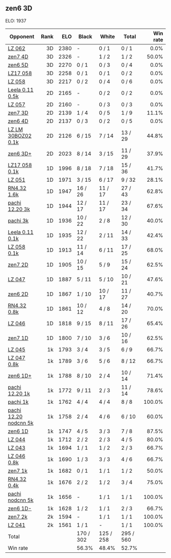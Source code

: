 ## zen6 3D ##

ELO: 1937

Opponent | Rank | ELO | Black | White | Total | Win rate
---------|-----:|----:|-------|-------|-------|-------:
[LZ 062](LZ%20062.md) | 3D | 2380 | - | 0 / 1 | 0 / 1 | 0.0%
[zen7 4D](zen7%204D.md) | 3D | 2326 | - | 1 / 2 | 1 / 2 | 50.0%
[zen6 5D](zen6%205D.md) | 3D | 2270 | 0 / 1 | 0 / 3 | 0 / 4 | 0.0%
[LZ17 058](LZ17%20058.md) | 3D | 2258 | 0 / 1 | 0 / 1 | 0 / 2 | 0.0%
[LZ 058](LZ%20058.md) | 3D | 2217 | 0 / 2 | 0 / 4 | 0 / 6 | 0.0%
[Leela 0.11 0.5k](Leela%200.11%200.5k.md) | 2D | 2165 | - | 0 / 2 | 0 / 2 | 0.0%
[LZ 057](LZ%20057.md) | 2D | 2160 | - | 0 / 3 | 0 / 3 | 0.0%
[zen7 3D](zen7%203D.md) | 2D | 2139 | 1 / 4 | 0 / 5 | 1 / 9 | 11.1%
[zen6 4D](zen6%204D.md) | 2D | 2137 | 0 / 3 | 0 / 2 | 0 / 5 | 0.0%
[LZ LM 30BOZ02 0.1k](LZ%20LM%2030BOZ02%200.1k.md) | 2D | 2126 | 6 / 15 | 7 / 14 | 13 / 29 | 44.8%
[zen6 3D+](zen6%203D+.md) | 2D | 2023 | 8 / 14 | 3 / 15 | 11 / 29 | 37.9%
[LZ17 058 0.1k](LZ17%20058%200.1k.md) | 1D | 1996 | 8 / 18 | 7 / 18 | 15 / 36 | 41.7%
[LZ 051](LZ%20051.md) | 1D | 1971 | 3 / 15 | 6 / 17 | 9 / 32 | 28.1%
[RN4.32 1.6k](RN4.32%201.6k.md) | 1D | 1947 | 16 / 26 | 11 / 17 | 27 / 43 | 62.8%
[pachi 12.20 3k](pachi%2012.20%203k.md) | 1D | 1944 | 12 / 17 | 11 / 17 | 23 / 34 | 67.6%
[pachi 3k](pachi%203k.md) | 1D | 1936 | 10 / 22 | 2 / 8 | 12 / 30 | 40.0%
[Leela 0.11 0.1k](Leela%200.11%200.1k.md) | 1D | 1935 | 12 / 22 | 2 / 11 | 14 / 33 | 42.4%
[LZ 058 0.1k](LZ%20058%200.1k.md) | 1D | 1913 | 11 / 14 | 6 / 11 | 17 / 25 | 68.0%
[zen7 2D](zen7%202D.md) | 1D | 1905 | 10 / 15 | 5 / 9 | 15 / 24 | 62.5%
[LZ 047](LZ%20047.md) | 1D | 1887 | 5 / 11 | 5 / 10 | 10 / 21 | 47.6%
[zen6 2D](zen6%202D.md) | 1D | 1867 | 1 / 10 | 10 / 17 | 11 / 27 | 40.7%
[RN4.32 0.8k](RN4.32%200.8k.md) | 1D | 1861 | 10 / 12 | 4 / 8 | 14 / 20 | 70.0%
[LZ 046](LZ%20046.md) | 1D | 1818 | 9 / 15 | 8 / 11 | 17 / 26 | 65.4%
[zen7 1D](zen7%201D.md) | 1D | 1800 | 7 / 10 | 3 / 6 | 10 / 16 | 62.5%
[LZ 045](LZ%20045.md) | 1k | 1793 | 3 / 4 | 3 / 5 | 6 / 9 | 66.7%
[LZ 047 0.8k](LZ%20047%200.8k.md) | 1k | 1789 | 3 / 6 | 5 / 6 | 8 / 12 | 66.7%
[zen6 1D+](zen6%201D+.md) | 1k | 1788 | 8 / 10 | 2 / 4 | 10 / 14 | 71.4%
[pachi 12.20 1k](pachi%2012.20%201k.md) | 1k | 1772 | 9 / 11 | 2 / 3 | 11 / 14 | 78.6%
[pachi 1k](pachi%201k.md) | 1k | 1762 | 4 / 4 | 4 / 4 | 8 / 8 | 100.0%
[pachi 12.20 nodcnn 5k](pachi%2012.20%20nodcnn%205k.md) | 1k | 1758 | 2 / 4 | 4 / 6 | 6 / 10 | 60.0%
[zen6 1D](zen6%201D.md) | 1k | 1747 | 4 / 5 | 3 / 3 | 7 / 8 | 87.5%
[LZ 044](LZ%20044.md) | 1k | 1712 | 2 / 2 | 2 / 3 | 4 / 5 | 80.0%
[LZ 043](LZ%20043.md) | 1k | 1694 | 1 / 1 | 1 / 2 | 2 / 3 | 66.7%
[LZ 046 0.8k](LZ%20046%200.8k.md) | 1k | 1690 | 1 / 3 | 3 / 3 | 4 / 6 | 66.7%
[zen7 1k](zen7%201k.md) | 1k | 1682 | 0 / 1 | 1 / 1 | 1 / 2 | 50.0%
[RN4.32 0.4k](RN4.32%200.4k.md) | 1k | 1676 | 2 / 2 | 1 / 2 | 3 / 4 | 75.0%
[pachi nodcnn 5k](pachi%20nodcnn%205k.md) | 1k | 1656 | - | 1 / 1 | 1 / 1 | 100.0%
[zen6 1D-](zen6%201D-.md) | 1k | 1628 | 1 / 2 | 1 / 1 | 2 / 3 | 66.7%
[zen7 2k](zen7%202k.md) | 2k | 1594 | - | 1 / 1 | 1 / 1 | 100.0%
[LZ 041](LZ%20041.md) | 2k | 1561 | 1 / 1 | - | 1 / 1 | 100.0%
Total | | | 170 / 302 | 125 / 258 | 295 / 560 | 
Win rate| | | 56.3% | 48.4% | 52.7% | 
